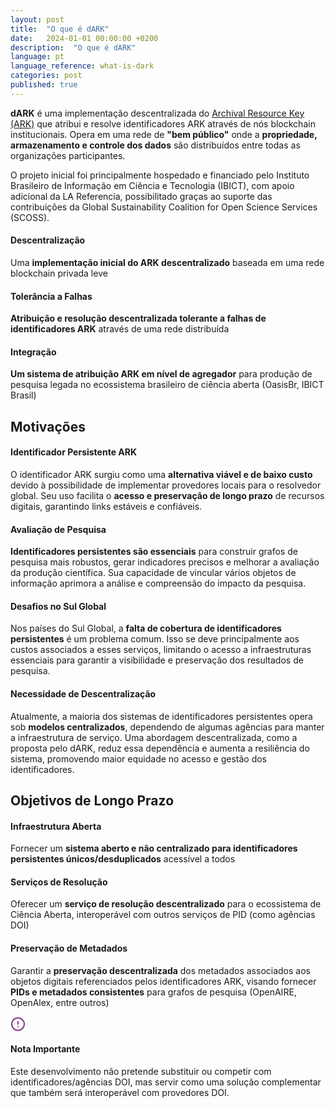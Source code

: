 ```yaml
---
layout: post
title:  "O que é dARK"  
date:   2024-01-01 00:00:00 +0200  
description:  "O que é dARK"  
language: pt  
language_reference: what-is-dark
categories: post
published: true
---
```


<p class="lead-highlight">
  <strong>dARK</strong> é uma implementação descentralizada do <a href="https://arks.org" target="_blank">Archival Resource Key (ARK)</a> que atribui e resolve identificadores ARK através de nós blockchain institucionais. Opera em uma rede de <strong>"bem público"</strong> onde a <strong>propriedade, armazenamento e controle dos dados</strong> são distribuídos entre todas as organizações participantes.
</p>

O projeto inicial foi principalmente hospedado e financiado pelo Instituto Brasileiro de Informação em Ciência e Tecnologia (IBICT), com apoio adicional da LA Referencia, possibilitado graças ao suporte das contribuições da Global Sustainability Coalition for Open Science Services (SCOSS).

<div class="architecture-details">
  <div class="detail-box">
    <h4>Descentralização</h4>
    <p>Uma <strong>implementação inicial do ARK descentralizado</strong> baseada em uma rede blockchain privada leve</p>
  </div>
  
  <div class="detail-box">
    <h4>Tolerância a Falhas</h4>
    <p><strong>Atribuição e resolução descentralizada tolerante a falhas de identificadores ARK</strong> através de uma rede distribuída</p>
  </div>
  
  <div class="detail-box">
    <h4>Integração</h4>
    <p><strong>Um sistema de atribuição ARK em nível de agregador</strong> para produção de pesquisa legada no ecossistema brasileiro de ciência aberta (OasisBr, IBICT Brasil)</p>
  </div>
</div>

<h2 class="custom-heading">Motivações</h2>

<div class="workflow-container">
  <div class="workflow-step">
    <div class="step-icon"></div>
    <div class="step-content">
      <h4>Identificador Persistente ARK</h4>
      <p>O identificador ARK surgiu como uma <strong>alternativa viável e de baixo custo</strong> devido à possibilidade de implementar provedores locais para o resolvedor global. Seu uso facilita o <strong>acesso e preservação de longo prazo</strong> de recursos digitais, garantindo links estáveis e confiáveis.</p>
    </div>
  </div>
  
  <div class="workflow-step">
    <div class="step-icon"></div>
    <div class="step-content">
      <h4>Avaliação de Pesquisa</h4>
      <p><strong>Identificadores persistentes são essenciais</strong> para construir grafos de pesquisa mais robustos, gerar indicadores precisos e melhorar a avaliação da produção científica. Sua capacidade de vincular vários objetos de informação aprimora a análise e compreensão do impacto da pesquisa.</p>
    </div>
  </div>
  
  <div class="workflow-step">
    <div class="step-icon"></div>
    <div class="step-content">
      <h4>Desafios no Sul Global</h4>
      <p>Nos países do Sul Global, a <strong>falta de cobertura de identificadores persistentes</strong> é um problema comum. Isso se deve principalmente aos custos associados a esses serviços, limitando o acesso a infraestruturas essenciais para garantir a visibilidade e preservação dos resultados de pesquisa.</p>
    </div>
  </div>
  
  <div class="workflow-step">
    <div class="step-icon"></div>
    <div class="step-content">
      <h4>Necessidade de Descentralização</h4>
      <p>Atualmente, a maioria dos sistemas de identificadores persistentes opera sob <strong>modelos centralizados</strong>, dependendo de algumas agências para manter a infraestrutura de serviço. Uma abordagem descentralizada, como a proposta pelo dARK, reduz essa dependência e aumenta a resiliência do sistema, promovendo maior equidade no acesso e gestão dos identificadores.</p>
    </div>
  </div>
</div>

<h2 class="custom-heading">Objetivos de Longo Prazo</h2>

<div class="architecture-details">
  <div class="detail-box">
    <h4>Infraestrutura Aberta</h4>
    <p>Fornecer um <strong>sistema aberto e não centralizado para identificadores persistentes únicos/desduplicados</strong> acessível a todos</p>
  </div>
  
  <div class="detail-box">
    <h4>Serviços de Resolução</h4>
    <p>Oferecer um <strong>serviço de resolução descentralizado</strong> para o ecossistema de Ciência Aberta, interoperável com outros serviços de PID (como agências DOI)</p>
  </div>
  
  <div class="detail-box">
    <h4>Preservação de Metadados</h4>
    <p>Garantir a <strong>preservação descentralizada</strong> dos metadados associados aos objetos digitais referenciados pelos identificadores ARK, visando fornecer <strong>PIDs e metadados consistentes</strong> para grafos de pesquisa (OpenAIRE, OpenAlex, entre outros)</p>
  </div>
</div>

<div class="note-container">
  <div class="note-header">
    <svg xmlns="http://www.w3.org/2000/svg" width="24" height="24" viewBox="0 0 24 24" fill="none" stroke="#8A3691" stroke-width="2" stroke-linecap="round" stroke-linejoin="round">
      <circle cx="12" cy="12" r="10"></circle>
      <line x1="12" y1="8" x2="12" y2="12"></line>
      <line x1="12" y1="16" x2="12.01" y2="16"></line>
    </svg>
    <h4>Nota Importante</h4>
  </div>
  <div class="note-content">
    <p>Este desenvolvimento não pretende substituir ou competir com identificadores/agências DOI, mas servir como uma solução complementar que também será interoperável com provedores DOI.</p>
  </div>
</div>


